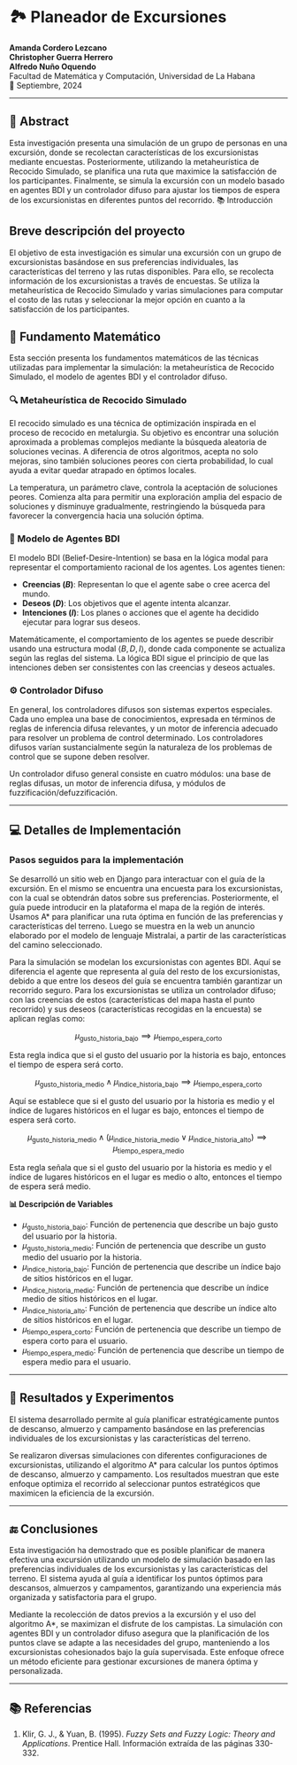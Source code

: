 # 🏞️ Planeador de Excursiones

**Amanda Cordero Lezcano**  
**Christopher Guerra Herrero**  
**Alfredo Nuño Oquendo**  
Facultad de Matemática y Computación, Universidad de La Habana  
📅 Septiembre, 2024

---
## 📝 Abstract

Esta investigación presenta una simulación de un grupo de personas en una excursión, donde se recolectan características de los excursionistas mediante encuestas. Posteriormente, utilizando la metaheurística de Recocido Simulado, se planifica una ruta que maximice la satisfacción de los participantes. Finalmente, se simula la excursión con un modelo basado en agentes BDI y un controlador difuso para ajustar los tiempos de espera de los excursionistas en diferentes puntos del recorrido.
📚 Introducción
## Breve descripción del proyecto

El objetivo de esta investigación es simular una excursión con un grupo de excursionistas basándose en sus preferencias individuales, las características del terreno y las rutas disponibles. Para ello, se recolecta información de los excursionistas a través de encuestas. Se utiliza la metaheurística de Recocido Simulado y varias simulaciones para computar el costo de las rutas y seleccionar la mejor opción en cuanto a la satisfacción de los participantes.

## 🔢 Fundamento Matemático

Esta sección presenta los fundamentos matemáticos de las técnicas utilizadas para implementar la simulación: la metaheurística de Recocido Simulado, el modelo de agentes BDI y el controlador difuso.
### 🔍 Metaheurística de Recocido Simulado

El recocido simulado es una técnica de optimización inspirada en el proceso de recocido en metalurgia. Su objetivo es encontrar una solución aproximada a problemas complejos mediante la búsqueda aleatoria de soluciones vecinas. A diferencia de otros algoritmos, acepta no solo mejoras, sino también soluciones peores con cierta probabilidad, lo cual ayuda a evitar quedar atrapado en óptimos locales.

La temperatura, un parámetro clave, controla la aceptación de soluciones peores. Comienza alta para permitir una exploración amplia del espacio de soluciones y disminuye gradualmente, restringiendo la búsqueda para favorecer la convergencia hacia una solución óptima.

### 🤖 Modelo de Agentes BDI

El modelo BDI (Belief-Desire-Intention) se basa en la lógica modal para representar el comportamiento racional de los agentes. Los agentes tienen:

- **Creencias ($B$)**: Representan lo que el agente sabe o cree acerca del mundo.
- **Deseos ($D$)**: Los objetivos que el agente intenta alcanzar.
- **Intenciones ($I$)**: Los planes o acciones que el agente ha decidido ejecutar para lograr sus deseos.

Matemáticamente, el comportamiento de los agentes se puede describir usando una estructura modal $\langle B, D, I \rangle$, donde cada componente se actualiza según las reglas del sistema. La lógica BDI sigue el principio de que las intenciones deben ser consistentes con las creencias y deseos actuales.

### ⚙️ Controlador Difuso

En general, los controladores difusos son sistemas expertos especiales. Cada uno emplea una base de conocimientos, expresada en términos de reglas de inferencia difusa relevantes, y un motor de inferencia adecuado para resolver un problema de control determinado. Los controladores difusos varían sustancialmente según la naturaleza de los problemas de control que se supone deben resolver.

Un controlador difuso general consiste en cuatro módulos: una base de reglas difusas, un motor de inferencia difusa, y módulos de fuzzificación/defuzzificación.

---

## 💻 Detalles de Implementación

### Pasos seguidos para la implementación

Se desarrolló un sitio web en Django para interactuar con el guía de la excursión. En el mismo se encuentra una encuesta para los excursionistas, con la cual se obtendrán datos sobre sus preferencias. Posteriormente, el guía puede introducir en la plataforma el mapa de la región de interés. Usamos A* para planificar una ruta óptima en función de las preferencias y características del terreno. Luego se muestra en la web un anuncio elaborado por el modelo de lenguaje Mistralai, a partir de las características del camino seleccionado.

Para la simulación se modelan los excursionistas con agentes BDI. Aquí se diferencia el agente que representa al guía del resto de los excursionistas, debido a que entre los deseos del guía se encuentra también garantizar un recorrido seguro. Para los excursionistas se utiliza un controlador difuso; con las creencias de estos (características del mapa hasta el punto recorrido) y sus deseos (características recogidas en la encuesta) se aplican reglas como:

$$
 \mu_{\text{gusto\_historia\_bajo}} \implies \mu_{\text{tiempo\_espera\_corto}}
$$

Esta regla indica que si el gusto del usuario por la historia es bajo, entonces el tiempo de espera será corto.

$$
\mu_{\text{gusto\_historia\_medio}} \land \mu_{\text{indice\_historia\_bajo}} \implies \mu_{\text{tiempo\_espera\_corto}}
$$

Aquí se establece que si el gusto del usuario por la historia es medio y el índice de lugares históricos en el lugar es bajo, entonces el tiempo de espera será corto.

$$
\mu_{\text{gusto\_historia\_medio}}  \land (\mu_{\text{indice\_historia\_medio}} \lor \mu_{\text{indice\_historia\_alto}}) \implies \mu_{\text{tiempo\_espera\_medio}}
$$

Esta regla señala que si el gusto del usuario por la historia es medio y el índice de lugares históricos en el lugar es medio o alto, entonces el tiempo de espera será medio.

**📊 Descripción de Variables**

- $\mu_{\text{gusto\_historia\_bajo}}$: Función de pertenencia que describe un bajo gusto del usuario por la historia.
- $\mu_{\text{gusto\_historia\_medio}}$: Función de pertenencia que describe un gusto medio del usuario por la historia.
- $\mu_{\text{indice\_historia\_bajo}}$: Función de pertenencia que describe un índice bajo de sitios históricos en el lugar.
- $\mu_{\text{indice\_historia\_medio}}$: Función de pertenencia que describe un índice medio de sitios históricos en el lugar.
- $\mu_{\text{indice\_historia\_alto}}$: Función de pertenencia que describe un índice alto de sitios históricos en el lugar.
- $\mu_{\text{tiempo\_espera\_corto}}$: Función de pertenencia que describe un tiempo de espera corto para el usuario.
- $\mu_{\text{tiempo\_espera\_medio}}$: Función de pertenencia que describe un tiempo de espera medio para el usuario.

---

## 🧪 Resultados y Experimentos

El sistema desarrollado permite al guía planificar estratégicamente puntos de descanso, almuerzo y campamento basándose en las preferencias individuales de los excursionistas y las características del terreno.

Se realizaron diversas simulaciones con diferentes configuraciones de excursionistas, utilizando el algoritmo A* para calcular los puntos óptimos de descanso, almuerzo y campamento. Los resultados muestran que este enfoque optimiza el recorrido al seleccionar puntos estratégicos que maximicen la eficiencia de la excursión.

---

## 🔚 Conclusiones

Esta investigación ha demostrado que es posible planificar de manera efectiva una excursión utilizando un modelo de simulación basado en las preferencias individuales de los excursionistas y las características del terreno. El sistema ayuda al guía a identificar los puntos óptimos para descansos, almuerzos y campamentos, garantizando una experiencia más organizada y satisfactoria para el grupo.

Mediante la recolección de datos previos a la excursión y el uso del algoritmo A*, se maximizan el disfrute de los campistas. La simulación con agentes BDI y un controlador difuso asegura que la planificación de los puntos clave se adapte a las necesidades del grupo, manteniendo a los excursionistas cohesionados bajo la guía supervisada. Este enfoque ofrece un método eficiente para gestionar excursiones de manera óptima y personalizada.

---

## 📚 Referencias

1. Klir, G. J., & Yuan, B. (1995). *Fuzzy Sets and Fuzzy Logic: Theory and Applications*. Prentice Hall. Información extraída de las páginas 330-332.
